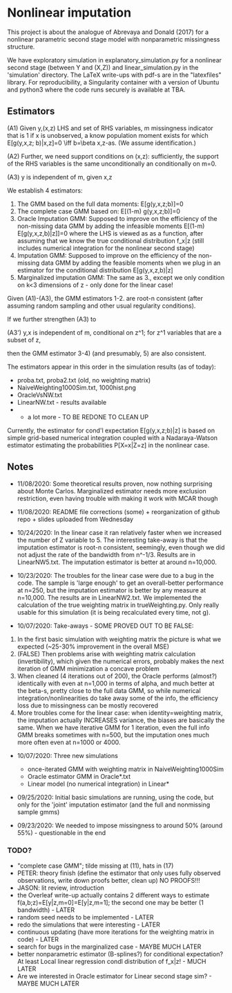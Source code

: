# Nonlinear imputation

This project is about the analogue of Abrevaya and Donald (2017) for a nonlinear
 parametric second stage model with nonparametric missingness structure.

We have exploratory simulation in explanatory_simulation.py for a nonlinear
second stage (between Y and (X,Z)) and linear_simulation.py in the 'simulation'
directory. The LaTeX write-ups with pdf-s are in the "latexfiles" library. For
reproducibility, a Singularity container with a version of Ubuntu and python3
where the code runs securely is available at TBA.

## Estimators

(A1) Given y,(x,z) LHS and set of RHS variables, m missingness indicator that is
1 if x is unobserved, a know population moment exists for which
     E[g(y,x,z; b)|x,z]=0 \\iff b=\\beta
x,z-as. (We assume identification.)

(A2) Further, we need support conditions on (x,z): sufficiently, the support of
the RHS variables is the same unconditionally an conditionally on m=0.

(A3) y is independent of m, given x,z

We establish 4 estimators:

1. The GMM based on the full data moments: E[g(y,x,z;b)]=0
2. The complete case GMM based on: E[(1-m) g(y,x,z;b)]=0
3. Oracle Imputation GMM: Supposed to improve on the efficiency of the
non-missing data GMM by adding the infeasible moments
E[(1-m) E[g(y,x,z,b)|z]]=0 where the LHS is viewed as as a function, after
assuming that we know the true conditional distribution f_x|z
(still includes numerical integration for the nonlinear second stage)
4. Imputation GMM: Supposed to improve on the efficiency of the non-missing data
GMM by adding the feasible moments when we plug in an estimator for the
conditional distribution E[g(y,x,z,b)|z]
5. Marginalized imputation GMM: The same as 3., except we only condition on k<3
dimensions of z - only done for the linear case!

Given (A1)-(A3), the GMM estimators 1-2. are root-n consistent
(after assuming random sampling and other usual regularity conditions).

If we further strengthen (A3) to

(A3') y,x is independent of m, conditional on z^1; for z^1 variables that are a
 subset of z,

then the GMM estimator 3-4) (and presumably, 5) are also consistent.

The estimators appear in this order in the simulation results (as of today):
* proba.txt, proba2.txt (old, no weighting matrix)
* NaiveWeighting1000Sim.txt, 1000hist.png
* OracleVsNW.txt
* LinearNW.txt - results available
* + a lot more - TO BE REDONE TO CLEAN UP

Currently, the estimator for cond'l expectation E[g(y,x,z;b)|z] is based on
simple grid-based numerical integration coupled with a Nadaraya-Watson estimator
estimating the probabilities P[X=x|Z=z] in the nonlinear case.

## Notes
* 11/08/2020: Some theoretical results proven, now nothing surprising about
Monte Carlos. Marginalized estimator needs more exclusion restriction, even
having trouble with making it work with MCAR though

* 11/08/2020: README file corrections (some) + reorganization of github
repo + slides uploaded from Wednesday

* 10/24/2020: In the linear case it ran relatively faster when we increased the
number of Z variable to 5. The interesting take-away is that the imputation
estimator is root-n consistent, seemingly, even though we did not adjust the
rate of the bandwidth from n^-1/3. Results are in LinearNW5.txt. The imputation
estimator is better at around n=10,000.

* 10/23/2020: The troubles for the linear case were due to a bug in the code.
The sample is 'large enough' to get an overall-better performance at n=250,
but the imputation estimator is better by any measure at n=10,000.
The results are in LinearNW2.txt. We implemented the calculation of the true
weighting matrix in trueWeighting.py. Only really usable for this simulation
(it is being recalculated every time, not g).

* 10/07/2020: Take-aways - SOME PROVED OUT TO BE FALSE:
1. In the first  basic simulation with weighting matrix the picture is what we
expected (~25-30% improvement in the overall MSE)
2. (FALSE) Then problems arise with weighting matrix calculation
(invertibility), which given the numerical errors, probably makes the next
iteration of GMM minimization a concave problem
3. When cleaned (4 iterations out of 200), the Oracle performs (almost?)
identically with even at n=1,000 in terms of alpha, and much better at the
beta-s, pretty close to the full data GMM, so while numerical
integration/nonlinearities do take away some of the info, the efficiency
loss due to missingness can be mostly recovered
4. More troubles come for the linear case: when identity=weighting matrix,
the imputation actually INCREASES variance, the biases are basically the same.
When we have iterative GMM for 1 iteration, even the full info GMM breaks
sometimes with n=500, but the imputation ones much more often even at
n=1000 or 4000.

* 10/07/2020: Three new simulations
   - once-iterated GMM with weighting matrix in NaiveWeighting1000Sim
   -  Oracle estimator GMM in Oracle*.txt
   - Linear model (no numerical integration) in Linear*

* 09/25/2020: Initial basic simulations are running, using the code,
but only for the 'joint' imputation estimator (and the full and nonmissing
sample gmms)
* 09/23/2020: We needed to impose missingness to around 50% (around 55%) -
questionable in the end

### TODO?
- "complete case GMM"; tilde missing at (11), hats in (17)
- PETER: theory finish (define the estimator that only uses fully observed observations, write down proofs better, clean up)  NO PROOFS!!!
- JASON: lit review, introduction
- the Overleaf write-up actually contains 2 different ways to estimate f(a,b;z)=E[y|z,m=0]=E[y|z,m=1]; the second one may be better (1 bandwidth) - LATER
- random seed needs to be implemented - LATER
- redo the simulations that were interesting - LATER
- continuous updating (have more iterations for the weighting matrix in code) - LATER
- search for bugs in the marginalized case - MAYBE MUCH LATER
- better nonparametric estimator (B-splines?) for conditional expectation? At least Local linear regression condl distribution of f_x|z! - MUCH LATER
- Are we interested in Oracle estimator for Linear second stage sim? - MAYBE MUCH LATER
